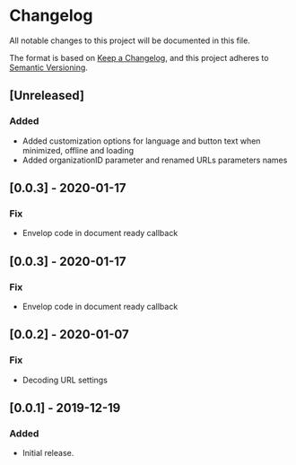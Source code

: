 # Changelog
All notable changes to this project will be documented in this file.

The format is based on [Keep a Changelog](https://keepachangelog.com/en/1.0.0/),
and this project adheres to [Semantic Versioning](https://semver.org/spec/v2.0.0.html).

## [Unreleased]
### Added
- Added customization options for language and button text when minimized, offline and loading
- Added organizationID parameter and renamed URLs parameters names

## [0.0.3] - 2020-01-17
### Fix
- Envelop code in document ready callback

## [0.0.3] - 2020-01-17
### Fix
- Envelop code in document ready callback

## [0.0.2] - 2020-01-07
### Fix
- Decoding URL settings

## [0.0.1] - 2019-12-19
### Added
- Initial release.
